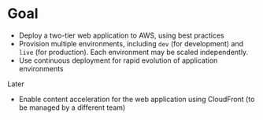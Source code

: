 Goal
====

- Deploy a two-tier web application to AWS, using best practices
- Provision multiple environments, including `dev` (for development) and `live` (for production). Each environment may be scaled independently.  
- Use continuous deployment for rapid evolution of application environments 

Later

- Enable content acceleration for the web application using CloudFront (to be managed by a different team)
